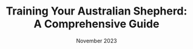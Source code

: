 ---
id: 16
slug: "/australian-shepherd"
linkText: "Australian Shepherd"
date: "November 2023"
title: "Training Your Australian Shepherd: A Comprehensive Guide"
description: ""
summary: ""
featuredImage: ../images/australian-shepherd.jpg
---